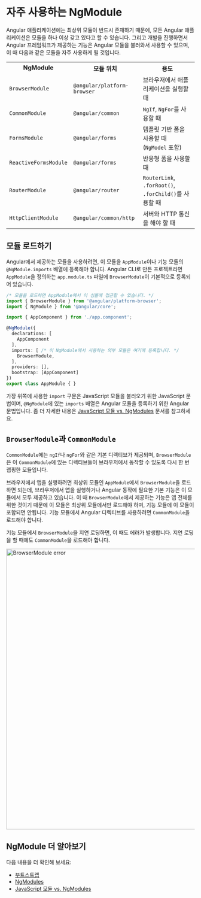 <!--
# Frequently-used modules
-->
# 자주 사용하는 NgModule

<!--
An Angular app needs at least one module that serves as the root module.
As you add features to your app, you can add them in modules.
The following are frequently used Angular modules with examples
of some of the things they contain:
-->
Angular 애플리케이션에는 최상위 모듈이 반드시 존재하기 때문에, 모든 Angular 애플리케이션은 모듈을 하나 이상 갖고 있다고 할 수 있습니다.
그리고 개발을 진행하면서 Angular 프레임워크가 제공하는 기능은 Angular 모듈을 불러와서 사용할 수 있으며, 이 때 다음과 같은 모듈을 자주 사용하게 될 것입니다.


<table>

 <tr>
   <th style="vertical-align: top">
     NgModule
   </th>

   <th style="vertical-align: top">
     <!--
     Import it from
     -->
     모듈 위치
   </th>

   <th style="vertical-align: top">
     <!--
     Why you use it
     -->
     용도
   </th>
 </tr>

 <tr>
   <td><code>BrowserModule</code></td>
   <td><code>@angular/platform-browser</code></td>
   <!--
   <td>When you want to run your app in a browser</td>
   -->
   <td>브라우저에서 애플리케이션을 실행할 때</td>
 </tr>

 <tr>
   <td><code>CommonModule</code></td>
   <td><code>@angular/common</code></td>
   <!--
   <td>When you want to use <code>NgIf</code>, <code>NgFor</code></td>
   -->
   <td><code>NgIf</code>, <code>NgFor</code>를 사용할 때</td>
 </tr>

 <tr>
   <td><code>FormsModule</code></td>
   <td><code>@angular/forms</code></td>
   <!--
   <td>When you want to build template driven forms (includes <code>NgModel</code>)</td>
   -->
   <td>템플릿 기반 폼을 사용할 때 (<code>NgModel</code> 포함)</td>
 </tr>

 <tr>
   <td><code>ReactiveFormsModule</code></td>
   <td><code>@angular/forms</code></td>
   <!--
   <td>When you want to build reactive forms</td>
   -->
   <td>반응형 폼을 사용할 때</td>
 </tr>

 <tr>
   <td><code>RouterModule</code></td>
   <td><code>@angular/router</code></td>
   <!--
   <td>When you want to use <code>RouterLink</code>, <code>.forRoot()</code>, and <code>.forChild()</code></td>
   -->
   <td><code>RouterLink</code>, <code>.forRoot()</code>, <code>.forChild()</code>를 사용할 때</td>
 </tr>

 <tr>
   <td><code>HttpClientModule</code></td>
   <td><code>@angular/common/http</code></td>
   <!--
   <td>When you want to talk to a server</td>
   -->
   <td>서버와 HTTP 통신을 해야 할 때</td>
 </tr>

</table>

<!--
## Importing modules
-->
## 모듈 로드하기

<!--
When you use these Angular modules, import them in `AppModule`,
or your feature module as appropriate, and list them in the `@NgModule`
`imports` array. For example, in the basic app generated by the [Angular CLI](cli),
`BrowserModule` is the first import at the top of the `AppModule`,
`app.module.ts`.
-->
Angular에서 제공하는 모듈을 사용하려면, 이 모듈을 `AppModule`이나 기능 모듈의 `@NgModule.imports` 배열에 등록해야 합니다. Angular CLI로 만든 프로젝트라면 `AppModule`을 정의하는 `app.module.ts` 파일에 `BrowserModule`이 기본적으로 등록되어 있습니다.

<!--
```typescript
/* import modules so that AppModule can access them */
import { BrowserModule } from '@angular/platform-browser';
import { NgModule } from '@angular/core';

import { AppComponent } from './app.component';

@NgModule({
  declarations: [
    AppComponent
  ],
  imports: [ /* add modules here so Angular knows to use them */
    BrowserModule,
  ],
  providers: [],
  bootstrap: [AppComponent]
})
export class AppModule { }
```
-->
```typescript
/* 모듈을 로드하면 AppModule에서 이 심볼에 접근할 수 있습니다. */
import { BrowserModule } from '@angular/platform-browser';
import { NgModule } from '@angular/core';

import { AppComponent } from './app.component';

@NgModule({
  declarations: [
    AppComponent
  ],
  imports: [ /* 이 NgModule에서 사용하는 외부 모듈은 여기에 등록합니다. */
    BrowserModule,
  ],
  providers: [],
  bootstrap: [AppComponent]
})
export class AppModule { }
```

<!--
The imports at the top of the array are JavaScript import statements
while the `imports` array within `@NgModule` is Angular specific.
For more information on the difference, see [JavaScript Modules vs. NgModules](guide/ngmodule-vs-jsmodule).
-->
가장 위쪽에 사용한 `import` 구문은 JavaScript 모듈을 불러오기 위한 JavaScript 문법이며,
`@NgModule`에 있는 `imports` 배열은 Angular 모듈을 등록하기 위한 Angular 문법입니다.
좀 더 자세한 내용은 [JavaScript 모듈 vs. NgModules](guide/ngmodule-vs-jsmodule) 문서를 참고하세요.

<!--
## `BrowserModule` and `CommonModule`
-->
## `BrowserModule`과 `CommonModule`

<!--
`BrowserModule` imports `CommonModule`, which contributes many common
directives such as `ngIf` and `ngFor`. Additionally, `BrowserModule`
re-exports `CommonModule` making all of its directives available
to any module that imports `BrowserModule`.
-->
`CommonModule`에는 `ngIf`나 `ngFor`와 같은 기본 디렉티브가 제공되며, `BrowserModule`은 이 `CommonModule`에 있는 디렉티브들이 브라우저에서 동작할 수 있도록 다시 한 번 랩핑한 모듈입니다.

<!--
For apps that run in the browser, import `BrowserModule` in the
root `AppModule` because it provides services that are essential
to launch and run a browser app. `BrowserModule`’s providers
are for the whole app so it should only be in the root module,
not in feature modules. Feature modules only need the common
directives in `CommonModule`; they don’t need to re-install app-wide providers.
-->
브라우저에서 앱을 실행하려면 최상위 모듈인 `AppModule`에서 `BrowserModule`을 로드하면 되는데, 브라우저에서 앱을 실행하거나 Angular 동작에 필요한 기본 기능은 이 모듈에서 모두 제공하고 있습니다. 이 때 `BrowserModule`에서 제공하는 기능은 앱 전체를 위한 것이기 때문에 이 모듈은 최상위 모듈에서만 로드해야 하며, 기능 모듈에 이 모듈이 포함되면 안됩니다. 기능 모듈에서 Angular 디렉티브를 사용하려면 `CommonModule`을 로드해야 합니다.

<!--
If you do import `BrowserModule` into a lazy loaded feature module,
Angular returns an error telling you to use `CommonModule` instead.
-->
기능 모듈에서 `BrowserModule`을 지연 로딩하면, 이 때도 에러가 발생합니다. 지연 로딩을 할 때에도 `CommonModule`을 로드해야 합니다.

<div class="lightbox">
  <img src="generated/images/guide/frequent-ngmodules/browser-module-error.gif" width=750 alt="BrowserModule error">
</div>


<!--
## More on NgModules
-->
## NgModule 더 알아보기

<!--
You may also be interested in the following:
* [Bootstrapping](guide/bootstrapping).
* [NgModules](guide/ngmodules).
* [JavaScript Modules vs. NgModules](guide/ngmodule-vs-jsmodule).
-->
다음 내용을 더 확인해 보세요:
* [부트스트랩](guide/bootstrapping)
* [NgModules](guide/ngmodules)
* [JavaScript 모듈 vs. NgModules](guide/ngmodule-vs-jsmodule)
